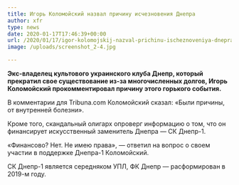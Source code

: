 ```yaml
---
title: Игорь Коломойский назвал причину исчезновения Днепра
author: xfr
type: news
date: 2020-01-17T17:46:39+00:00
url: /2020/01/17/igor-kolomojskij-nazval-prichinu-ischeznoveniya-dnepra/
image: /uploads/screenshot_2-4.jpg

---
```

**Экс-владелец культового украинского клуба Днепр, который прекратил свое существование из-за многочисленных долгов, Игорь Коломойский прокомментировал причину этого горького события.**

В комментарии для Tribuna.com Коломойский сказал: &#171;Были причины, от внутренней болезни&#187;.

Кроме того, скандальный олигарх опроверг информацию о том, что он финансирует искусственный заменитель Днепра &#8212; СК Днепр-1.

&#171;Финансово? Нет. Не имею права&#187;, &#8212; ответил на вопрос о своем участии в поддержке Днепра-1 Коломойский.

СК Днепр-1 является середняком УПЛ, ФК Днепр &#8212; расформирован в 2019-м году.